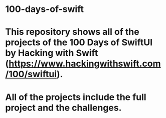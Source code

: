 # 100-days-of-swift

# This repository shows all of the projects of the 100 Days of SwiftUI by Hacking with Swift (https://www.hackingwithswift.com/100/swiftui).

# All of the projects include the full project and the challenges.
